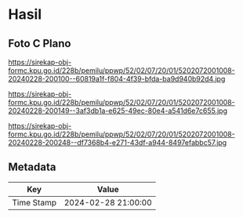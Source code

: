 # Hasil

## Foto C Plano

https://sirekap-obj-formc.kpu.go.id/228b/pemilu/ppwp/52/02/07/20/01/5202072001008-20240228-200100--60819a1f-f804-4f39-bfda-ba9d940b92d4.jpg

https://sirekap-obj-formc.kpu.go.id/228b/pemilu/ppwp/52/02/07/20/01/5202072001008-20240228-200149--3af3db1a-e625-49ec-80e4-a541d6e7c655.jpg

https://sirekap-obj-formc.kpu.go.id/228b/pemilu/ppwp/52/02/07/20/01/5202072001008-20240228-200248--df7368b4-e271-43df-a944-8497efabbc57.jpg


## Metadata

| Key        | Value               |
| ---------- | ------------------- |
| Time Stamp | 2024-02-28 21:00:00 |



